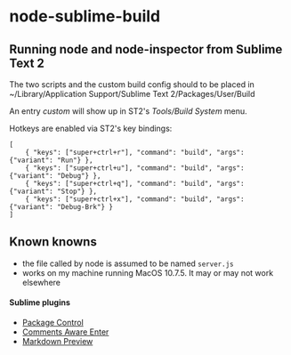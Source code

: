 node-sublime-build
==================
## Running node and node-inspector from Sublime Text 2

The two scripts and the custom build config should to be placed in    
	~/Library/Application Support/Sublime Text 2/Packages/User/Build

An entry _custom_ will show up in ST2's _Tools/Build System_ menu.

Hotkeys are enabled via ST2's key bindings:

	[
		{ "keys": ["super+ctrl+r"], "command": "build", "args": {"variant": "Run"} },
		{ "keys": ["super+ctrl+u"], "command": "build", "args": {"variant": "Debug"} },
		{ "keys": ["super+ctrl+q"], "command": "build", "args": {"variant": "Stop"} },
		{ "keys": ["super+ctrl+x"], "command": "build", "args": {"variant": "Debug-Brk"} }
	]

## Known knowns

- the file called by node is assumed to be named `server.js`
- works on my machine running MacOS 10.7.5. It may or may not work elsewhere


#### Sublime plugins

- [Package Control](http://wbond.net/sublime_packages/package_control)
- [Comments Aware Enter](github.com/Suor/CommentsAwareEnter )
- [Markdown Preview](github.com/revolunet/sublimetext-markdown-preview.git)
